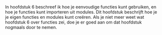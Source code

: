 In hoofdstuk
6
beschreef ik hoe je eenvoudige functies kunt gebruiken, en hoe je
functies kunt importeren uit modules. Dit hoofdstuk beschrijft hoe je je
eigen functies en modules kunt creëren. Als je niet meer weet wat
hoofdstuk
6
over functies zei, doe je er goed aan om dat hoofdstuk nogmaals door te
nemen.
